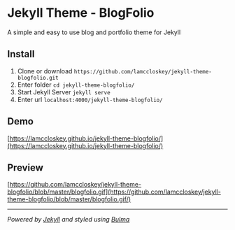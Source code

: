 #  Jekyll Theme - BlogFolio

A simple and easy to use blog and portfolio theme for Jekyll

##  Install
1. Clone or download `https://github.com/lamccloskey/jekyll-theme-blogfolio.git`
2. Enter folder `cd jekyll-theme-blogfolio/`
3. Start Jekyll Server `jekyll serve`
4. Enter url  `localhost:4000/jekyll-theme-blogfolio/`

##  Demo
[https://lamccloskey.github.io/jekyll-theme-blogfolio/](https://lamccloskey.github.io/jekyll-theme-blogfolio/)


##  Preview
[https://github.com/lamccloskey/jekyll-theme-blogfolio/blob/master/blogfolio.gif](https://github.com/lamccloskey/jekyll-theme-blogfolio/blob/master/blogfolio.gif/)


---
_Powered by [Jekyll](http://jekyllrb.com/) and styled using [Bulma](http://bulma.io/)_